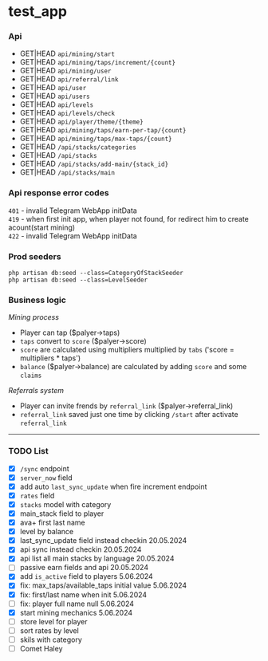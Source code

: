 # test_app

### Api

- GET|HEAD `api/mining/start`
- GET|HEAD `api/mining/taps/increment/{count}`
- GET|HEAD `api/mining/user`
- GET|HEAD `api/referral/link`
- GET|HEAD `api/user`
- GET|HEAD `api/users`
- GET|HEAD `api/levels`
- GET|HEAD `api/levels/check`
- GET|HEAD `api/player/theme/{theme}`
- GET|HEAD `api/mining/taps/earn-per-tap/{count}`
- GET|HEAD `api/mining/taps/max-taps/{count}`
- GET|HEAD `/api/stacks/categories`
- GET|HEAD `/api/stacks`
- GET|HEAD `/api/stacks/add-main/{stack_id}`
- GET|HEAD `/api/stacks/main`

### Api response error codes

`401` - invalid Telegram WebApp initData\
`419` - when first init app, when player not found, for redirect him to create acount(start mining)\
`422` - invalid Telegram WebApp initData

### Prod seeders
```shell
php artisan db:seed --class=CategoryOfStackSeeder
php artisan db:seed --class=LevelSeeder
```


### Business logic

*Mining process*
- Player can tap ($palyer->taps)
- `taps` convert to `score` ($palyer->score) 
- `score` are calculated using multipliers multiplied by `tabs` ('score = multipliers * taps')
- `balance` ($palyer->balance) are calculated by adding `score` and some `claims`

*Referrals system*
- Player can invite frends by `referral_link` ($palyer->referral_link)
- `referral_link` saved just one time by clicking `/start` after activate `referral_link`

<hr>

### TODO List

- [x] `/sync` endpoint
- [x] `server_now` field
- [x] add auto `last_sync_update` when fire increment endpoint
- [x] `rates` field
- [x] `stacks` model with category
- [x] main_stack field to player
- [x] ava+ first last name
- [x] level by balance
- [x] last_sync_update field instead checkin 		20.05.2024
- [x] api sync instead checkin						20.05.2024
- [x] api list all main stacks by language 			20.05.2024
- [ ] passive earn fields and api					20.05.2024
- [x] add `is_active` field to players				 5.06.2024
- [x] fix: max_taps/available_taps initial value	 5.06.2024
- [x] fix: first/last name when init				 5.06.2024
- [ ] fix: player full name null					 5.06.2024
- [x] start mining mechanics						 5.06.2024
- [ ] store level for player
- [ ] sort rates by level
- [ ] skils with category
- [ ] Comet Haley
